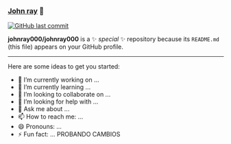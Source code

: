 ### [John ray][website] 👋

[![GitHub last commit](https://img.shields.io/github/last-commit/johnray000/johnray000?style=for-the-badge)](https://github.com/johnray000/johnray000)

**johnray000/johnray000** is a ✨ _special_ ✨ repository because its `README.md` (this file) appears on your GitHub profile.

---
Here are some ideas to get you started:

- 🔭 I’m currently working on ...
- 🌱 I’m currently learning ...
- 👯 I’m looking to collaborate on ...
- 🤔 I’m looking for help with ...
- 💬 Ask me about ...
- 📫 How to reach me: ...
- 😄 Pronouns: ...
- ⚡ Fun fact: ... PROBANDO CAMBIOS


<!--Links -->
[website]:https://john-ray.notion.site/Plan-de-Acci-n-5a88c58e7b2d4c0ca0e14ee8a635490e/